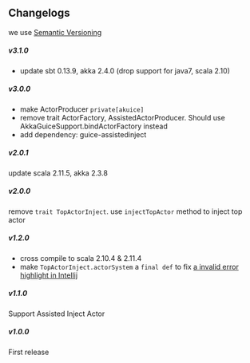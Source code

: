 ## Changelogs
we use [Semantic Versioning](http://semver.org/)

##### v3.1.0
+ update sbt 0.13.9, akka 2.4.0 (drop support for java7, scala 2.10)

##### v3.0.0
+ make ActorProducer `private[akuice]`
+ remove trait ActorFactory, AssistedActorProducer. Should use AkkaGuiceSupport.bindActorFactory instead
+ add dependency: guice-assistedinject

##### v2.0.1
update scala 2.11.5, akka 2.3.8

##### v2.0.0
remove `trait TopActorInject`. use `injectTopActor` method to inject top actor

##### v1.2.0
+ cross compile to scala 2.10.4 & 2.11.4
+ make `TopActorInject.actorSystem` a `final def` to fix [a invalid error highlight in Intellij](https://youtrack.jetbrains.com/issue/SCL-7924)

##### v1.1.0
 Support Assisted Inject Actor

##### v1.0.0
 First release